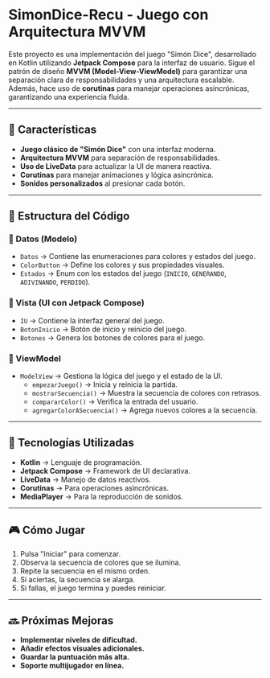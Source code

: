 # SimonDice-Recu - Juego con Arquitectura MVVM

Este proyecto es una implementación del juego "Simón Dice", desarrollado en Kotlin utilizando **Jetpack Compose** para la interfaz de usuario. Sigue el patrón de diseño **MVVM (Model-View-ViewModel)** para garantizar una separación clara de responsabilidades y una arquitectura escalable. Además, hace uso de **corutinas** para manejar operaciones asincrónicas, garantizando una experiencia fluida.

---
## 📌 Características
- **Juego clásico de "Simón Dice"** con una interfaz moderna.
- **Arquitectura MVVM** para separación de responsabilidades.
- **Uso de LiveData** para actualizar la UI de manera reactiva.
- **Corutinas** para manejar animaciones y lógica asincrónica.
- **Sonidos personalizados** al presionar cada botón.

---
## 📂 Estructura del Código

### 📁 Datos (Modelo)
- `Datos` → Contiene las enumeraciones para colores y estados del juego.
- `ColorButton` → Define los colores y sus propiedades visuales.
- `Estados` → Enum con los estados del juego (`INICIO`, `GENERANDO`, `ADIVINANDO`, `PERDIDO`).

### 📁 Vista (UI con Jetpack Compose)
- `IU` → Contiene la interfaz general del juego.
- `BotonInicio` → Botón de inicio y reinicio del juego.
- `Botones` → Genera los botones de colores para el juego.

### 📁 ViewModel
- `ModelView` → Gestiona la lógica del juego y el estado de la UI.
    - `empezarJuego()` → Inicia y reinicia la partida.
    - `mostrarSecuencia()` → Muestra la secuencia de colores con retrasos.
    - `compararColor()` → Verifica la entrada del usuario.
    - `agregarColorASecuencia()` → Agrega nuevos colores a la secuencia.

---
## 🚀 Tecnologías Utilizadas
- **Kotlin** → Lenguaje de programación.
- **Jetpack Compose** → Framework de UI declarativa.
- **LiveData** → Manejo de datos reactivos.
- **Corutinas** → Para operaciones asincrónicas.
- **MediaPlayer** → Para la reproducción de sonidos.

---
## 🎮 Cómo Jugar
1. Pulsa "Iniciar" para comenzar.
2. Observa la secuencia de colores que se ilumina.
3. Repite la secuencia en el mismo orden.
4. Si aciertas, la secuencia se alarga.
5. Si fallas, el juego termina y puedes reiniciar.

---
## 🔜 Próximas Mejoras
- **Implementar niveles de dificultad.**
- **Añadir efectos visuales adicionales.**
- **Guardar la puntuación más alta.**
- **Soporte multijugador en línea.**

